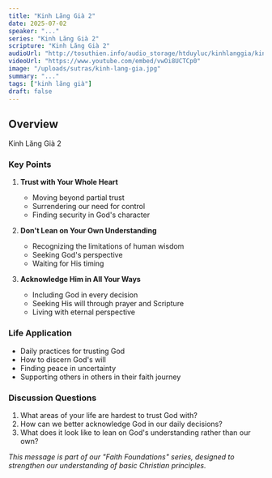 ```yaml
---
title: "Kinh Lăng Già 2"
date: 2025-07-02
speaker: "..."
series: "Kinh Lăng Già 2"
scripture: "Kinh Lăng Già 2"
audioUrl: "http://tosuthien.info/audio_storage/htduyluc/kinhlanggia/kinh%20lang%20gia%202.mp3"
videoUrl: "https://www.youtube.com/embed/vwOi8UCTCp0"
image: "/uploads/sutras/kinh-lang-gia.jpg"
summary: "..."
tags: ["kinh lăng già"]
draft: false
---
```


## Overview

Kinh Lăng Già 2

### Key Points

1. **Trust with Your Whole Heart**
   - Moving beyond partial trust
   - Surrendering our need for control
   - Finding security in God's character

2. **Don't Lean on Your Own Understanding**
   - Recognizing the limitations of human wisdom
   - Seeking God's perspective
   - Waiting for His timing

3. **Acknowledge Him in All Your Ways**
   - Including God in every decision
   - Seeking His will through prayer and Scripture
   - Living with eternal perspective

### Life Application

- Daily practices for trusting God
- How to discern God's will
- Finding peace in uncertainty
- Supporting others in others in their faith journey

### Discussion Questions

1. What areas of your life are hardest to trust God with?
2. How can we better acknowledge God in our daily decisions?
3. What does it look like to lean on God's understanding rather than our own?

*This message is part of our "Faith Foundations" series, designed to strengthen our understanding of basic Christian principles.*
